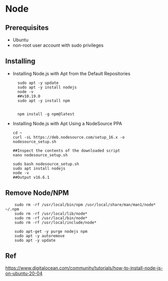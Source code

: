 
# Node

## Prerequisites 

- Ubuntu 
- non-root user account with sudo privileges 


##  Installing

- Installing Node.js with Apt from the Default Repositories

        sudo apt -y update
        sudo apt -y install nodejs
        node -v
        ##v10.19.0
        sudo apt -y install npm
        
        
        npm install -g npm@latest


- Installing Node.js with Apt Using a NodeSource PPA

      cd ~
      curl -sL https://deb.nodesource.com/setup_16.x -o nodesource_setup.sh

      ##Inspect the contents of the downloaded script
      nano nodesource_setup.sh

      sudo bash nodesource_setup.sh
      sudo apt install nodejs
      node -v
      ##Output v16.6.1


##  Remove Node/NPM

        sudo rm -rf /usr/local/bin/npm /usr/local/share/man/man1/node* ~/.npm
        sudo rm -rf /usr/local/lib/node*
        sudo rm -rf /usr/local/bin/node*
        sudo rm -rf /usr/local/include/node*

        sudo apt-get -y purge nodejs npm
        sudo apt -y autoremove
        sudo apt -y update 




## Ref

https://www.digitalocean.com/community/tutorials/how-to-install-node-js-on-ubuntu-20-04


